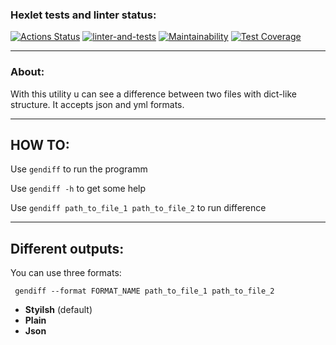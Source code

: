 ### Hexlet tests and linter status:
[![Actions Status](https://github.com/JMURv/python-project-50/workflows/hexlet-check/badge.svg)](https://github.com/JMURv/python-project-50/actions)
[![linter-and-tests](https://github.com/JMURv/python-project-50/actions/workflows/linter-and-tests-check.yml/badge.svg)](https://github.com/JMURv/python-project-50/actions/workflows/linter-and-tests-check.yml)
[![Maintainability](https://api.codeclimate.com/v1/badges/c7a14c1587d0e99b8b2e/maintainability)](https://codeclimate.com/github/JMURv/python-project-50/maintainability)
[![Test Coverage](https://api.codeclimate.com/v1/badges/c7a14c1587d0e99b8b2e/test_coverage)](https://codeclimate.com/github/JMURv/python-project-50/test_coverage)
____
### About:

With this utility u can see a difference between two files with dict-like structure.
It accepts json and yml formats.
____
## HOW TO:
Use ```gendiff``` to run the programm

Use ```gendiff -h``` to get some help

Use ```gendiff path_to_file_1 path_to_file_2``` to run difference
____
## Different outputs:
You can use three formats:

``` gendiff --format FORMAT_NAME path_to_file_1 path_to_file_2```

+ **Styilsh** (default)
+ **Plain**
+ **Json**

